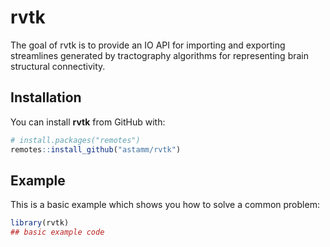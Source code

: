 
# rvtk

<!-- badges: start -->
<!-- badges: end -->

The goal of rvtk is to provide an IO API for importing and exporting streamlines generated by tractography algorithms for representing brain structural connectivity.

## Installation

You can install **rvtk** from GitHub with:

``` r
# install.packages("remotes")
remotes::install_github("astamm/rvtk")
```

## Example

This is a basic example which shows you how to solve a common problem:

``` r
library(rvtk)
## basic example code
```
